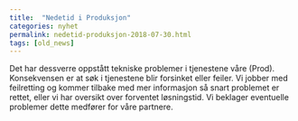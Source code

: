 ```yaml
---
title:  "Nedetid i Produksjon"
categories: nyhet
permalink: nedetid-produksjon-2018-07-30.html
tags: [old_news]
---
```

Det har dessverre oppstått tekniske problemer i tjenestene våre (Prod).
Konsekvensen er at søk i tjenestene blir forsinket eller feiler.
Vi jobber med feilretting og kommer tilbake med mer informasjon så snart problemet er rettet, eller vi har oversikt over forventet løsningstid.
Vi beklager eventuelle problemer dette medfører for våre partnere.
